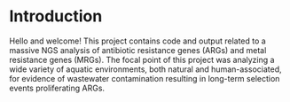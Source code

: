 # Introduction
Hello and welcome! This project contains code and output related to a massive NGS analysis of antibiotic resistance genes (ARGs) and metal resistance genes (MRGs). The focal point of this project was analyzing a wide variety of aquatic environments, both natural and human-associated, for evidence of wastewater contamination resulting in long-term selection events proliferating ARGs. 


